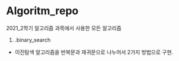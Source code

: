 # Algoritm_repo
2021_2학기 알고리즘 과목에서 사용한 모든 알고리즘

1.  .binary_search
   - 이진탐색 알고리즘을 반복문과 재귀문으로 나누어서 2가지 방법으로 구현.
